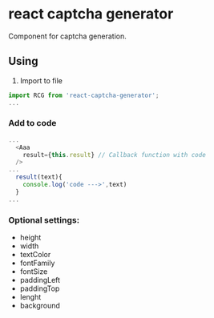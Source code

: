 # react captcha generator
Component for captcha generation.

## Using
1) Import to file
```js
import RCG from 'react-captcha-generator';
...
```
### Add to сode
```js
...
  <Aaa
    result={this.result} // Callback function with code
  />
...
  result(text){
    console.log('code --->',text)
  }
...
```
### Optional settings:
* height
* width
* textColor
* fontFamily
* fontSize
* paddingLeft
* paddingTop
* lenght
* background